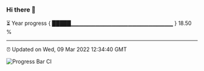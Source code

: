 ### Hi there 👋

⏳ Year progress { █████▁▁▁▁▁▁▁▁▁▁▁▁▁▁▁▁▁▁▁▁▁▁▁▁▁ } 18.50 %

---

⏰ Updated on Wed, 09 Mar 2022 12:34:40 GMT

![Progress Bar CI](https://github.com/ZhaoGui/ZhaoGui/workflows/Progress%20Bar%20CI/badge.svg)
